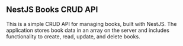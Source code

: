 ## NestJS Books CRUD API

This is a simple CRUD API for managing books, built with NestJS. The application stores book data in an array on the server and includes functionality to create, read, update, and delete books.
